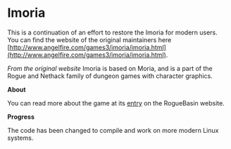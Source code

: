 # Imoria

This is a continuation of an effort to restore the Imoria for modern users. You can find the website of the original maintainers here [http://www.angelfire.com/games3/imoria/imoria.html](http://www.angelfire.com/games3/imoria/imoria.html).

*From the original website*
Imoria is based on Moria, and is a part of the Rogue and Nethack family of dungeon games with character graphics.

**About**

You can read more about the game at its [entry](http://www.roguebasin.com/index.php?title=Imoria) on the RogueBasin website.

**Progress**

The code has been changed to compile and work on more modern Linux systems.
